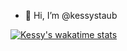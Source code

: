 - 👋 Hi, I’m @kessystaub

[![Kessy's wakatime stats](https://github-readme-stats.vercel.app/api/wakatime?username=kessystaub)](https://github.com/anuraghazra/github-readme-stats)
